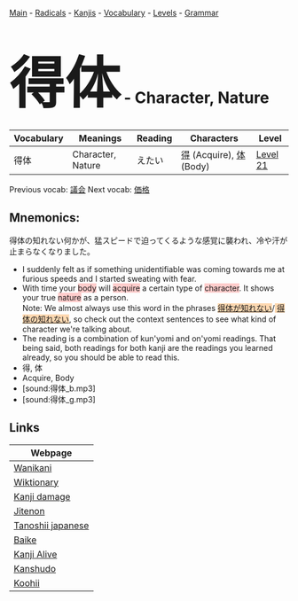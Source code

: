 <style> bigfont {font-size: 100px}</style>
[Main](../README.md) -
[Radicals](../radicals.md) -
[Kanjis](../kanjis.md) -
[Vocabulary](../vocabulary.md) -
[Levels](../levels.md) -
[Grammar](../grammar.md)
# <bigfont> 得体</bigfont> - Character, Nature 

| Vocabulary | Meanings | Reading | Characters | Level |
| --- | --- | --- | --- | --- |
| 得体 | Character, Nature | えたい |  [得](../kanjis/得.md) (Acquire), [体](../kanjis/体.md) (Body) | [Level 21](../levels/wk_level21.md) |

Previous vocab: [議会](議会.md) Next vocab: [価格](価格.md) 

## Mnemonics:
得体の知れない何かが、猛スピードで迫ってくるような感覚に襲われ、冷や汗が止まらなくなりました。
* I suddenly felt as if something unidentifiable was coming towards me at furious speeds and I started sweating with fear.
* With time your <span style="background-color:#ffcccb"> body</span> will <span style="background-color:#ffcccb"> acquire</span> a certain type of <span style="background-color:#ffcccb"> character</span>. It shows your true <span style="background-color:#ffcccb"> nature</span> as a person.<br />Note: We almost always use this word in the phrases <span style="background-color:#fed8b1"> [得体が知れない](https://jisho.org/search/得体が知れない)</span>/<span style="background-color:#fed8b1"> [得体の知れない](https://jisho.org/search/得体の知れない)</span>, so check out the context sentences to see what kind of character we're talking about.
* The reading is a combination of kun'yomi and on'yomi readings. That being said, both readings for both kanji are the readings you learned already, so you should be able to read this.
* 得, 体
* Acquire, Body
* [sound:得体_b.mp3]
* [sound:得体_g.mp3]


## Links 

| Webpage |
| --- |
| [Wanikani          ](https://www.wanikani.com/kanji/得体) |
| [Wiktionary        ](https://en.wiktionary.org/wiki/得体) |
| [Kanji damage      ](http://www.kanjidamage.com/kanji/search?utf8=✓&q=得体) |
| [Jitenon           ](https://jitenon.com/kanji/得体) |
| [Tanoshii japanese ](https://www.tanoshiijapanese.com/dictionary/kanji.cfm?k=得体) |
| [Baike             ](https://baike.baidu.com/item/得体) |
| [Kanji Alive       ](https://app.kanjialive.com/得体) |
| [Kanshudo          ](https://www.kanshudo.com/searchmn?q=得体) |
| [Koohii            ](https://kanji.koohii.com/study/kanji/得体) |
